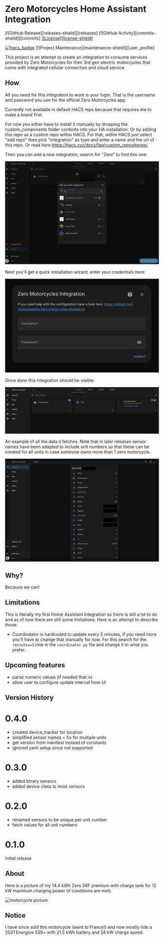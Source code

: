 # Zero Motorcycles Home Assistant Integration

[![GitHub Release][releases-shield]][releases]
[![GitHub Activity][commits-shield]][commits]
[![License][license-shield]](LICENSE)

[![hacs_badge](https://img.shields.io/badge/HACS-Custom-41BDF5.svg?style=for-the-badge)](https://github.com/hacs/integration)
[![Project Maintenance][maintenance-shield]][user_profile]

This project is an attempt to create an integration to consume services provided by
Zero Motorcycles for their 3rd gen electric motorcycles that come with integrated
cellular connection and cloud service.

## How

All you need for this integration to work is your login. That is the username
and password you use for the official Zero Motorcycles app.

Currently not available in default HACS repo because that requires me to make a brand first. 

For now you either have to install it manually by dropping the custom_components
folder contents into your HA installation. Or by adding this repo as a custom
repo within HACS. For that, within HACS just select "add repo" then pick "integration"
as type and enter a name and the url of this repo. Or read here https://hacs.xyz/docs/faq/custom_repositories/

Then you can add a new integration, search for "Zero" to find this one:

![add integration](screenshots/Screenshot%202023-07-30%20at%2013.22.26.png)

Next you'll get a quick installation wizard, enter your credentials here:

![configuration wizard](screenshots/Screenshot%202023-07-30%20at%2013.22.36.png)

Once done this integration should be visible:

![shows integration](screenshots/Screenshot%202023-07-30%20at%2013.23.09.png)

An example of all the data it fetches. Note that in later releases sensor names
have been adapted to include unit numbers so that these can be created for all
units in case someone owns more than 1 zero motorcycle.

![fetched data example](screenshots/Screenshot%202023-07-30%20at%2013.19.36.png)

## Why?

Because we can!

## Limitations

This is literally my first Home Assistant integration so there is still a lot to
do and as of now there are still some limitations. Here is an attempt to describe those:

* Coordindator is hardcoded to update every 5 minutes, if you need more you'll have to
change that manually for now. For this search for the `(minutes=5)`line in the `coordinator.py`
file and change it to what you prefer.

## Upcoming features

* parse numeric values (if needed that is)
* allow user to configure update interval from UI

## Version History

# 0.4.0

* created device_tracker for location
* simplified sensor names + fix for multiple units
* get version from manifest instead of constants
* ignored yaml setup since not supported


# 0.3.0

* added binary sensors
* added device class to most sensors

# 0.2.0

* renamed sensors to be unique per unit number
* fetch values for all unit numbers

# 0.1.0

initial release

## About

Here is a picture of my 14.4 kWh Zero SRF premium with charge tank for 12 kW
maximum charging power (if conditions are met).

![motorcycle picture](https://i.ibb.co/zmYvXtP/DSCF0397.jpg)

## Notice

I have since sold this motorcycle (went to France!) and now mostly ride a 2021
Energice SS9+ with 21.5 kWh battery and 24 kW charge speed.
